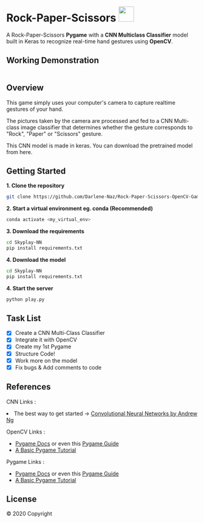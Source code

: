 <!-- @format -->

# Rock-Paper-Scissors <img src="https://github.com/Darlene-Naz/Rock-Paper-Scissors-OpenCV-Game/blob/master/utils/images/gaming.png" height="40px" width="40px"/>

A Rock-Paper-Scissors <b>Pygame</b> with a <b>CNN Multiclass Classifier</b> model built in Keras to recognize real-time hand gestures using <b>OpenCV</b>.

## Working Demonstration

![]()

## Overview

This game simply uses your computer's camera to capture realtime gestures of your hand.

The pictures taken by the camera are processed and fed to a CNN Multi-class image classifier that determines whether the gesture corresponds to "Rock", "Paper" or "Scissors" gesture.

This CNN model is made in keras. You can download the pretrained model from here.

## Getting Started

**1. Clone the repository**

```bash
git clone https://github.com/Darlene-Naz/Rock-Paper-Scissors-OpenCV-Game.git
```

**2. Start a virtual environment eg. conda (Recommended)**

```bash
conda activate <my_virtual_env>
```

**3. Download the requirements**

```bash
cd Skyplay-NN
pip install requirements.txt
```

**4. Download the model**

```bash
cd Skyplay-NN
pip install requirements.txt
```

**4. Start the server**

```bash
python play.py
```

## Task List

- [x] Create a CNN Multi-Class Classifier
- [x] Integrate it with OpenCV
- [x] Create my 1st Pygame
- [x] Structure Code!
- [x] Work more on the model
- [x] Fix bugs & Add comments to code

## References

CNN Links :

<li>The best way to get started -> <a href="https://www.coursera.org/learn/convolutional-neural-networks/">Convolutional Neural Networks by Andrew Ng</a>

OpenCV Links :

<ul>
<li><a href="https://www.pygame.org/docs/">Pygame Docs</a> or even this <a href="https://pygame.readthedocs.io/">Pygame Guide</a></li>
<li><a href="https://www.101computing.net/getting-started-with-pygame/">A Basic Pygame Tutorial</a></li>
</ul>

Pygame Links :

<ul>
<li><a href="https://www.pygame.org/docs/">Pygame Docs</a> or even this <a href="https://pygame.readthedocs.io/">Pygame Guide</a></li>
<li><a href="https://www.101computing.net/getting-started-with-pygame/">A Basic Pygame Tutorial</a></li>
</ul>

## License

© 2020 Copyright
